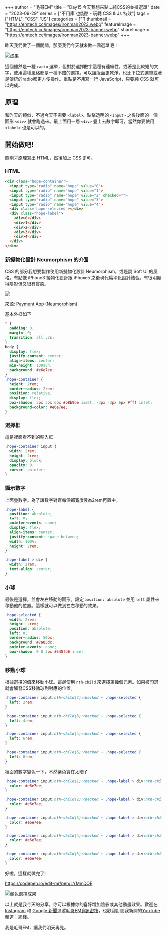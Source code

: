 +++
author = "毛哥EM"
title = "Day15 今天我想來點...純CSS的並排選單"
date = "2023-09-29"
series = ["不用庫 也能酷 - 玩轉 CSS & Js 特效"]
tags = ["HTML", "CSS", "JS"]
categories = [""]
thumbnail = "https://emtech.cc/images/ironman2023.webp"
featureImage = "https://emtech.cc/images/ironman2023-banner.webp"
shareImage = "https://emtech.cc/images/ironman2023-banner.webp"
+++

昨天我們做了一個開關，那麼我們今天就來做一個選單吧！

<!--more-->


![成果](https://emtech.cc/post/2023ironman-15/final.gif)

這個雖然是一種 `radio` 選單，但對於選擇數字這種有連續性，或著是比較短的文字，使用這種風格都是一種不錯的選擇。可以讓版面更乾淨，也比下拉式選單或著是傳統的radio都更方便操作。重點是不用寫一行 JavaScript，只要純 CSS 就可以完成。

## 原理

和昨天的類似，不過今天不需要 `<label>`。點擊透明的 `<input>` 之後後面的一個圓形 `<div>` 就會跑過來。最上面用一層 `<div>` 疊上去數字即可，當然你要使用 `<label>` 也是可以的。

## 開始做吧!

照剛才原理寫出 HTML，然後加上 CSS 即可。

### HTML

```html
<div class="hope-container">
  <input type="radio" name="hope" value="0">
  <input type="radio" name="hope" value="1">
  <input type="radio" name="hope" value="2" checked="">
  <input type="radio" name="hope" value="3">
  <input type="radio" name="hope" value="4">
  <div class="hope-selected"></div>
  <div class="hope-label">
    <div>0</div>
    <div>1</div>
    <div>2</div>
    <div>3</div>
    <div>4</div>
  </div>
</div>
```

### 新擬物化設計 Neumorphism 的介面

CSS 的部分我想要製作使用新擬物化設計 Neumorphism，或是說 Soft UI 的風格。有點像 iPhone3 擬物化設計跟 iPhone5 之後現代扁平化設計結合。有很明顯得陰影但又很有質感。

![](https://emtech.cc/post/2023ironman-15/example.webp)

來源: [Payment App (Neumorphism)](https://codepen.io/sdbrannum/pen/PowKRGj)

基本外框如下

```css
* {
  padding: 0;
  margin: 0;
  transition: all .2s;
}
body {
  display: flex;
  justify-content: center;
  align-items: center;
  min-height: 100svh;
  background: #e6e7ee;
}
.hope-container {
  height: 2rem;
  border-radius: 2rem;
  position: relative;
  display: flex;
  box-shadow: 3px 3px 6px #b8b9be inset, -3px -3px 6px #fff inset;
  background-color: #e6e7ee;
}
```
### 選擇框

這是裡面看不到的輸入框

```css
.hope-container input {
  width: 2rem;
  height: 2rem;
  display: block;
  opacity: 0;
  cursor: pointer;
}
```

### 顯示數字

上面疊數字。為了讓數字對齊每個都寬度設為2rem再置中。

```css
.hope-label {
  position: absolute;
  left: 0;
  pointer-events: none;
  display: flex;
  align-items: center;
  justify-content: space-between;
  width: 100%;
  height: 2rem;
}

.hope-label > div {
  width: 2rem;
  text-align: center;
}
```

### 小球

最後是選擇，並會左右移動的圓形。設定 `position: absolute` 並用 `left` 屬性來移動他的位置。這樣就可以做到左右移動的效果。

```css
.hope-selected {
  width: 2rem;
  height: 2rem;
  position: absolute;
  left: 0;
  border-radius: 50px;
  background: #7a85dc;
  pointer-events: none;
  box-shadow: 0 0 3px #545fb6 inset;
}
```

### 移動小球

根據選擇的值來移動小球。這邊使用 `nth-child` 來選擇第幾個元素。如果被勾選就會觸發CSS移動球到對應的位置。

```css
.hope-container input:nth-child(2):checked ~ .hope-selected {
  left: 2rem;
}

.hope-container input:nth-child(3):checked ~ .hope-selected {
  left: 4rem;
}

.hope-container input:nth-child(4):checked ~ .hope-selected {
  left: 6rem;
}

.hope-container input:nth-child(5):checked ~ .hope-selected {
  left: 8rem;
}
```
裡面的數字變色一下，不然紫色實在太暗了

```css
.hope-container input:nth-child(1):checked ~ .hope-label > div:nth-child(1) {
  color: #e6e7ee;
}

.hope-container input:nth-child(2):checked ~ .hope-label > div:nth-child(2) {
  color: #e6e7ee;
}

.hope-container input:nth-child(3):checked ~ .hope-label > div:nth-child(3) {
  color: #e6e7ee;
}

.hope-container input:nth-child(4):checked ~ .hope-label > div:nth-child(4) {
  color: #e6e7ee;
}

.hope-container input:nth-child(5):checked ~ .hope-label > div:nth-child(5) {
  color: #e6e7ee;
}
```
好啦，這樣就做完了!

https://codepen.io/edit-mr/pen/LYMmQOE

![顏色選擇成果](https://emtech.cc/post/2023ironman-15/final.gif)

以上就是我今天的分享，你可以根據你的喜好增加陰影或其他動畫效果。歡迎在 [Instagram](https://www.instagram.com/emtech.cc) 和 [Google 新聞](https://news.google.com/publications/CAAqBwgKMKXLvgswsubVAw?ceid=TW:zh-Hant&oc=3)追蹤[毛哥EM資訊密技](https://emtech.cc/)，也歡迎訂閱我新開的[YouTube頻道：網棧](https://www.youtube.com/@webpallet)。

我是毛哥EM，讓我們明天再見。